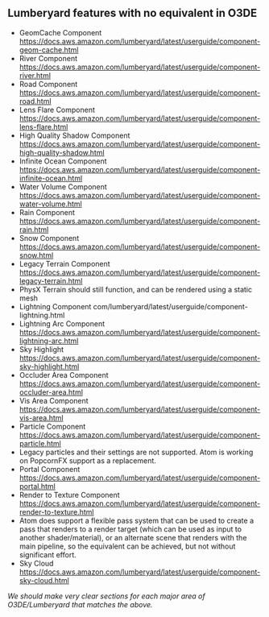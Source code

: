 ## Lumberyard features with no equivalent in  O3DE

- GeomCache Component https://docs.aws.amazon.com/lumberyard/latest/userguide/component-geom-cache.html
- River Component https://docs.aws.amazon.com/lumberyard/latest/userguide/component-river.html
- Road Component https://docs.aws.amazon.com/lumberyard/latest/userguide/component-road.html
- Lens Flare Component https://docs.aws.amazon.com/lumberyard/latest/userguide/component-lens-flare.html
- High Quality Shadow Component https://docs.aws.amazon.com/lumberyard/latest/userguide/component-high-quality-shadow.html
- Infinite Ocean Component https://docs.aws.amazon.com/lumberyard/latest/userguide/component-infinite-ocean.html
- Water Volume Component https://docs.aws.amazon.com/lumberyard/latest/userguide/component-water-volume.html
- Rain Component  https://docs.aws.amazon.com/lumberyard/latest/userguide/component-rain.html
- Snow Component https://docs.aws.amazon.com/lumberyard/latest/userguide/component-snow.html
- Legacy Terrain Component https://docs.aws.amazon.com/lumberyard/latest/userguide/component-legacy-terrain.html
 - PhysX Terrain should still function, and can be rendered using a static mesh
- Lightning Component com/lumberyard/latest/userguide/component-lightning.html
- Lightning Arc Component https://docs.aws.amazon.com/lumberyard/latest/userguide/component-lightning-arc.html
- Sky Highlight https://docs.aws.amazon.com/lumberyard/latest/userguide/component-sky-highlight.html
- Occluder Area Component https://docs.aws.amazon.com/lumberyard/latest/userguide/component-occluder-area.html
- Vis Area Component https://docs.aws.amazon.com/lumberyard/latest/userguide/component-vis-area.html
- Particle Component https://docs.aws.amazon.com/lumberyard/latest/userguide/component-particle.html
- Legacy particles and their settings are not supported. Atom is working on PopcornFX support as a replacement.
- Portal Component https://docs.aws.amazon.com/lumberyard/latest/userguide/component-portal.html
- Render to Texture Component https://docs.aws.amazon.com/lumberyard/latest/userguide/component-render-to-texture.html
- Atom does support a flexible pass system that can be used to create a pass that renders to a render target (which can be used as input to another shader/material), or an alternate scene that renders with the main pipeline, so the equivalent can be achieved, but not without significant effort.
- Sky Cloud https://docs.aws.amazon.com/lumberyard/latest/userguide/component-sky-cloud.html

*We should make very clear sections for each major area of O3DE/Lumberyard that matches the above.*